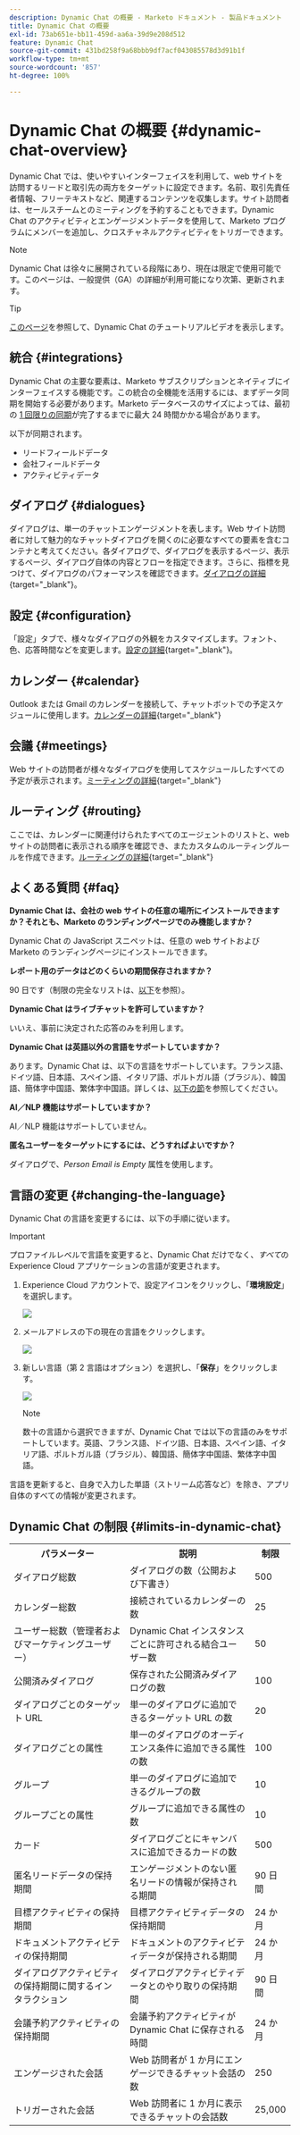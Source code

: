 ```yaml
---
description: Dynamic Chat の概要 - Marketo ドキュメント - 製品ドキュメント
title: Dynamic Chat の概要
exl-id: 73ab651e-bb11-459d-aa6a-39d9e208d512
feature: Dynamic Chat
source-git-commit: 431bd258f9a68bbb9df7acf043085578d3d91b1f
workflow-type: tm+mt
source-wordcount: '857'
ht-degree: 100%

---
```


# Dynamic Chat の概要 {#dynamic-chat-overview}

Dynamic Chat では、使いやすいインターフェイスを利用して、web サイトを訪問するリードと取引先の両方をターゲットに設定できます。名前、取引先責任者情報、フリーテキストなど、関連するコンテンツを収集します。サイト訪問者は、セールスチームとのミーティングを予約することもできます。Dynamic Chat のアクティビティとエンゲージメントデータを使用して、Marketo プログラムにメンバーを追加し、クロスチャネルアクティビティをトリガーできます。

>[!NOTE]
>
>Dynamic Chat は徐々に展開されている段階にあり、現在は限定で使用可能です。このページは、一般提供（GA）の詳細が利用可能になり次第、更新されます。

>[!TIP]
>
>[このページ](https://experienceleague.adobe.com/docs/marketo-learn/tutorials/dynamic-chat/dynamic-chat-overview.html?lang=ja)を参照して、Dynamic Chat のチュートリアルビデオを表示します。

## 統合 {#integrations}

Dynamic Chat の主要な要素は、Marketo サブスクリプションとネイティブにインターフェイスする機能です。この統合の全機能を活用するには、まずデータ同期を開始する必要があります。Marketo データベースのサイズによっては、最初の [1 回限りの同期](/help/marketo/product-docs/demand-generation/dynamic-chat/integrations/connect-dynamic-chat-to-marketo.md)が完了するまでに最大 24 時間かかる場合があります。

以下が同期されます。

* リードフィールドデータ
* 会社フィールドデータ
* アクティビティデータ

## ダイアログ {#dialogues}

ダイアログは、単一のチャットエンゲージメントを表します。Web サイト訪問者に対して魅力的なチャットダイアログを開くのに必要なすべての要素を含むコンテナと考えてください。各ダイアログで、ダイアログを表示するページ、表示するページ、ダイアログ自体の内容とフローを指定できます。さらに、指標を見つけて、ダイアログのパフォーマンスを確認できます。[ダイアログの詳細](/help/marketo/product-docs/demand-generation/dynamic-chat/dialogues/dialogue-overview.md){target="_blank"}。

## 設定 {#configuration}

「設定」タブで、様々なダイアログの外観をカスタマイズします。フォント、色、応答時間などを変更します。[設定の詳細](/help/marketo/product-docs/demand-generation/dynamic-chat/configuration.md){target="_blank"}。

## カレンダー {#calendar}

Outlook または Gmail のカレンダーを接続して、チャットボットでの予定スケジュールに使用します。[カレンダーの詳細](/help/marketo/product-docs/demand-generation/dynamic-chat/appointment-scheduling/calendar.md){target="_blank"}

## 会議 {#meetings}

Web サイトの訪問者が様々なダイアログを使用してスケジュールしたすべての予定が表示されます。[ミーティングの詳細](/help/marketo/product-docs/demand-generation/dynamic-chat/appointment-scheduling/meetings.md){target="_blank"}

## ルーティング {#routing}

ここでは、カレンダーに関連付けられたすべてのエージェントのリストと、web サイトの訪問者に表示される順序を確認でき、またカスタムのルーティングルールを作成できます。[ルーティングの詳細](/help/marketo/product-docs/demand-generation/dynamic-chat/appointment-scheduling/routing.md){target="_blank"}

## よくある質問 {#faq}

**Dynamic Chat は、会社の web サイトの任意の場所にインストールできますか？それとも、Marketo のランディングページでのみ機能しますか？**

Dynamic Chat の JavaScript スニペットは、任意の web サイトおよび Marketo のランディングページにインストールできます。

**レポート用のデータはどのくらいの期間保存されますか？**

90 日です（制限の完全なリストは、[以下](#limits-in-dynamic-chat)を参照）。

**Dynamic Chat はライブチャットを許可していますか？**

いいえ、事前に決定された応答のみを利用します。

**Dynamic Chat は英語以外の言語をサポートしていますか？**

あります。Dynamic Chat は、以下の言語をサポートしています。フランス語、ドイツ語、日本語、スペイン語、イタリア語、ポルトガル語（ブラジル）、韓国語、簡体字中国語、繁体字中国語。詳しくは、[以下の節](#changing-the-language)を参照してください。

**AI／NLP 機能はサポートしていますか？**

AI／NLP 機能はサポートしていません。

**匿名ユーザーをターゲットにするには、どうすればよいですか？**

ダイアログで、_Person Email is Empty_ 属性を使用します。

## 言語の変更 {#changing-the-language}

Dynamic Chat の言語を変更するには、以下の手順に従います。

>[!IMPORTANT]
>
>プロファイルレベルで言語を変更すると、Dynamic Chat だけでなく、_すべて_&#x200B;の Experience Cloud アプリケーションの言語が変更されます。

1. Experience Cloud アカウントで、設定アイコンをクリックし、「**環境設定**」を選択します。

   ![](assets/dynamic-chat-overview-1.png)

1. メールアドレスの下の現在の言語をクリックします。

   ![](assets/dynamic-chat-overview-2.png)

1. 新しい言語（第 2 言語はオプション）を選択し、「**保存**」をクリックします。

   ![](assets/dynamic-chat-overview-3.png)

   >[!NOTE]
   >
   >数十の言語から選択できますが、Dynamic Chat では以下の言語のみをサポートしています。英語、フランス語、ドイツ語、日本語、スペイン語、イタリア語、ポルトガル語（ブラジル）、韓国語、簡体字中国語、繁体字中国語。

言語を更新すると、自身で入力した単語（ストリーム応答など）を除き、アプリ自体のすべての情報が変更されます。

## Dynamic Chat の制限 {#limits-in-dynamic-chat}

<table>
  <th>パラメーター</th>
  <th>説明</th>
  <th>制限</th>
 <tr>
  <td>ダイアログ総数</td>
  <td>ダイアログの数（公開および下書き）</td>
  <td>500</td>
 </tr>
 <tr>
  <td>カレンダー総数</td>
  <td>接続されているカレンダーの数</td>
  <td>25</td>
 </tr>
 <tr>
  <td>ユーザー総数（管理者およびマーケティングユーザー）</td>
  <td>Dynamic Chat インスタンスごとに許可される結合ユーザー数</td>
  <td>50</td>
 </tr>
 <tr>
  <td>公開済みダイアログ</td>
  <td>保存された公開済みダイアログの数</td>
  <td>100</td>
 </tr>
 <tr>
  <td>ダイアログごとのターゲット URL</td>
  <td>単一のダイアログに追加できるターゲット URL の数</td>
  <td>20</td>
 </tr>
 <tr>
  <td>ダイアログごとの属性</td>
  <td>単一のダイアログのオーディエンス条件に追加できる属性の数</td>
  <td>100</td>
 </tr>
 <tr>
  <td>グループ</td>
  <td>単一のダイアログに追加できるグループの数</td>
  <td>10</td>
 </tr>
 <tr>
  <td>グループごとの属性</td>
  <td>グループに追加できる属性の数</td>
  <td>10</td>
 </tr>
 <tr>
  <td>カード</td>
  <td>ダイアログごとにキャンバスに追加できるカードの数</td>
  <td>500</td>
 </tr>
 <tr>
  <td>匿名リードデータの保持期間</td>
  <td>エンゲージメントのない匿名リードの情報が保持される期間</td>
  <td>90 日間</td>
 </tr>
 <tr>
  <td>目標アクティビティの保持期間</td>
  <td>目標アクティビティデータの保持期間</td>
  <td>24 か月</td>
 </tr>
 <tr>
  <td>ドキュメントアクティビティの保持期間</td>
  <td>ドキュメントのアクティビティデータが保持される期間</td>
  <td>24 か月</td>
 </tr>
 <tr>
  <td>ダイアログアクティビティの保持期間に関するインタラクション</td>
  <td>ダイアログアクティビティデータとのやり取りの保持期間</td>
  <td>90 日間</td>
 </tr>
 <tr>
  <td>会議予約アクティビティの保持期間</td>
  <td>会議予約アクティビティが Dynamic Chat に保存される時間</td>
  <td>24 か月</td>
 </tr>
 <tr>
  <td>エンゲージされた会話</td>
  <td>Web 訪問者が 1 か月にエンゲージできるチャット会話の数</td>
  <td>250</td>
 </tr>
 <tr>
  <td>トリガーされた会話</td>
  <td>Web 訪問者に 1 か月に表示できるチャットの会話数</td>
  <td>25,000</td>
 </tr>
</table>
